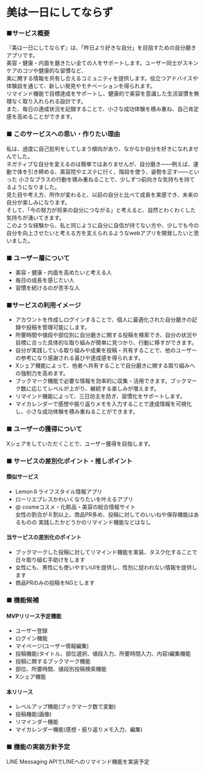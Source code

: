 # 美は一日にしてならず
### ■サービス概要
『美は一日にしてならず』は、「昨日より好きな自分」を目指すための自分磨きアプリです。<br>
美容・健康・内面を磨きたい全ての人をサポートします。ユーザー同士がスキンケアのコツや健康的な習慣など、<br>
美に関する情報を共有し合えるコミュニティを提供します。役立つアドバイスや体験談を通じて、新しい発見やモチベーションを得られます。<br>
リマインド機能で目標達成をサポートし、健康的で美容を意識した生活習慣を無理なく取り入れられる設計です。<br>
また、毎日の達成状況を記録することで、小さな成功体験を積み重ね、自己肯定感を高めることができます。

### ■ このサービスへの思い・作りたい理由
私は、過度に自己批判をしてしまう傾向があり、なかなか自分を好きになれませんでした。<br>
ネガティブな自分を変えるのは簡単ではありませんが、自分磨き――例えば、運動で体を引き締める、美容院やエステに行く、階段を使う、姿勢を正す――といった
小さなプラスの行動を積み重ねることで、少しずつ前向きな気持ちを持てるようになりました。<br>
見た目や考え方、所作が変わると、以前の自分と比べて成長を実感でき、未来の自分が楽しみになります。<br>
そして、「今の努力が将来の自分につながる」と考えると、自然とわくわくした気持ちが湧いてきます。<br>
このような経験から、私と同じように自分に自信が持てない方や、少しでも今の自分を向上させたいと考える方を支えられるようなwebアプリを開発したいと思いました。<br>

### ■ ユーザー層について
* 美容・健康・内面を高めたいと考える人
* 毎日の成長を感じたい人
* 習慣を続けるのが苦手な人


### ■サービスの利用イメージ
* アカウントを作成しログインすることで、個人に最適化された自分磨きの記録や投稿を管理可能にします。
* 所要時間や値段や部位別に自分磨きに関する投稿を検索でき、自分の状況や目標に合った具体的な取り組みが簡単に見つかり、行動に移すができます。
* 自分が実践している取り組みや成果を投稿・共有することで、他のユーザーの参考になり感謝される喜びや達成感を得られます。
* Xシェア機能によって、他者へ共有することで自分磨きに関する取り組みへの強制力を高めます。
* ブックマーク機能で必要な情報を効率的に収集・活用できます。ブックマーク数に応じてレベルが上がり、継続する楽しみが増えます。
* リマインド機能によって、三日坊主を防ぎ、習慣化をサポートします。
* マイカレンダーで感想や振り返りメモを入力することで達成情報を可視化し、小さな成功体験を積み重ねることができます。

### ■ ユーザーの獲得について
Xシェアをしていただくことで、ユーザー獲得を目指します。

### ■ サービスの差別化ポイント・推しポイント
#### 類似サービス<br>
* Lemon８ライフスタイル情報アプリ
* ローリエプレスかわいくなりたいを叶えるアプリ
* @ cosmeコスメ・化粧品・美容の総合情報サイト<br>
女性の割合が８割以上、商品PR多め、投稿に対してのいいねや保存機能はあるものの
実践したかどうかのリマインド機能などはなし<br>
#### 当サービスの差別化のポイント<br>
* ブックマークした投稿に対してリマインド機能を実装、タスク化することで日々取り組む手助けをします
* 女性にも、男性にも使いやすいUIを提供し、性別に捉われない情報を提供します
* 商品PRのみの投稿をNGとします

### ■ 機能候補
#### MVPリリース予定機能
* ユーザー登録
* ログイン機能
* マイページ(ユーザー情報編集)
* 投稿機能(タイトル、部位選択、値段入力、所要時間入力、内容)編集機能
* 投稿に関するブックマーク機能
* 部位、所要時間、値段別投稿検索機能
* Xシェア機能
#### 本リリース
* レベルアップ機能(ブックマーク数で変動)
* 投稿機能(画像)
* リマインダー機能
* マイカレンダー機能(感想・振り返りメモ入力、編集)

### ■ 機能の実装方針予定
LINE Messaging APIでLINEへのリマインド機能を実装予定<br>